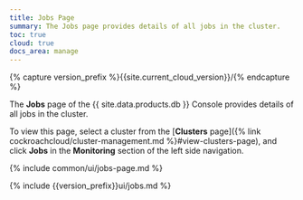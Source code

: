 ```yaml
---
title: Jobs Page
summary: The Jobs page provides details of all jobs in the cluster.
toc: true
cloud: true
docs_area: manage
---
```


{% capture version_prefix %}{{site.current_cloud_version}}/{% endcapture %}

The **Jobs** page of the {{ site.data.products.db }} Console provides details of all jobs in the cluster.

To view this page, select a cluster from the [**Clusters** page]({% link cockroachcloud/cluster-management.md %}#view-clusters-page), and click **Jobs** in the **Monitoring** section of the left side navigation.

{% include common/ui/jobs-page.md %}

{% include {{version_prefix}}ui/jobs.md %}

